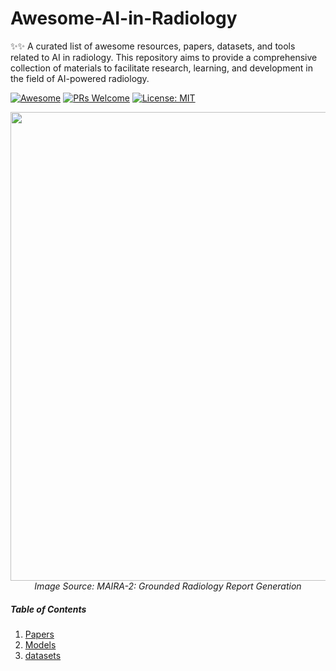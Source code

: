 # Awesome-AI-in-Radiology

<p align="center">

✨✨ A curated list of awesome resources, papers, datasets, and tools related to AI in radiology. This repository aims to provide a comprehensive collection of materials to facilitate research, learning, and development in the field of AI-powered radiology.


[![Awesome](https://cdn.rawgit.com/sindresorhus/awesome/d7305f38d29fed78fa85652e3a63e154dd8e8829/media/badge.svg)](https://github.com/monk1337/Awesome-Medical-Multimodal-Large-Language-Models)
[![PRs Welcome](https://img.shields.io/badge/PRs-welcome-brightgreen.svg?style=flat-square)](http://makeapullrequest.com)
[![License: MIT](https://img.shields.io/badge/License-MIT-yellow.svg)](https://opensource.org/licenses/MIT)

<p align="center">
  <img width="750" src="https://raw.githubusercontent.com/openlifescience-ai/Awesome-AI-in-Radiology/main/images/radiology.png">
  <br>
  <em>Image Source: MAIRA-2: Grounded Radiology Report Generation </em>
</p>
</p>

##### Table of Contents

1. [Papers](#papers)  
2. [Models](#models)
3. [datasets](#datasets)
